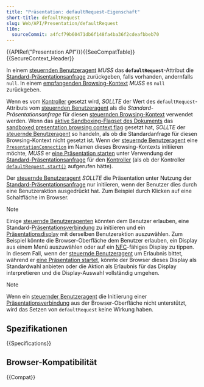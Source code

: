 ```yaml
---
title: "Präsentation: defaultRequest-Eigenschaft"
short-title: defaultRequest
slug: Web/API/Presentation/defaultRequest
l10n:
  sourceCommit: a4fcf79b60471db6f148fa4ba36f2cdeafbbeb70
---
```


{{APIRef("Presentation API")}}{{SeeCompatTable}}{{SecureContext_Header}}

In einem [steuernden Benutzeragent](https://www.w3.org/TR/presentation-api/#dfn-controlling-user-agent) _MUSS_ das **`defaultRequest`**-Attribut die [Standard-Präsentationsanfrage](https://www.w3.org/TR/presentation-api/#dfn-default-presentation-request) zurückgeben, falls vorhanden, andernfalls `null`. In einem [empfangenden Browsing-Kontext](https://www.w3.org/TR/presentation-api/#dfn-receiving-browsing-context) _MUSS_ es `null` zurückgeben.

Wenn es vom [Kontroller](https://www.w3.org/TR/presentation-api/#dfn-controller) gesetzt wird, _SOLLTE_ der Wert des `defaultRequest`-Attributs vom [steuernden Benutzeragent](https://www.w3.org/TR/presentation-api/#dfn-controlling-user-agent) als die _Standard-Präsentationsanfrage_ für diesen [steuernden Browsing-Kontext](https://www.w3.org/TR/presentation-api/#dfn-controlling-browsing-context) verwendet werden. Wenn das [aktive Sandboxing-Flagset des Dokuments](https://www.w3.org/TR/presentation-api/#dfn-active-sandboxing-flag-set) das [sandboxed presentation browsing context flag](https://www.w3.org/TR/presentation-api/#sandboxed-presentation-browsing-context-flag) gesetzt hat, _SOLLTE_ der [steuernde Benutzeragent](https://www.w3.org/TR/presentation-api/#dfn-controlling-user-agent) so handeln, als ob die Standardanfrage für diesen Browsing-Kontext nicht gesetzt ist. Wenn der [steuernde Benutzeragent](https://www.w3.org/TR/presentation-api/#dfn-controlling-user-agent) eine [`PresentationConnection`](/de/docs/Web/API/PresentationConnection) im Namen dieses Browsing-Kontexts initiieren möchte, _MUSS_ er [eine Präsentation starten](https://www.w3.org/TR/presentation-api/#dfn-start-a-presentation) unter Verwendung der [Standard-Präsentationsanfrage](https://www.w3.org/TR/presentation-api/#dfn-default-presentation-request) für den [Kontroller](https://www.w3.org/TR/presentation-api/#dfn-controller) (als ob der Kontroller [`defaultRequest.start()`](/de/docs/Web/API/PresentationRequest/start) aufgerufen hätte).

Der [steuernde Benutzeragent](https://www.w3.org/TR/presentation-api/#dfn-controlling-user-agent) _SOLLTE_ die Präsentation unter Nutzung der [Standard-Präsentationsanfrage](https://www.w3.org/TR/presentation-api/#dfn-default-presentation-request) nur initiieren, wenn der Benutzer dies durch eine Benutzeraktion ausgedrückt hat. Zum Beispiel durch Klicken auf eine Schaltfläche im Browser.

> [!NOTE]
> Einige [steuernde Benutzeragenten](https://www.w3.org/TR/presentation-api/#dfn-controlling-user-agent) könnten dem Benutzer erlauben, eine Standard-[Präsentationsverbindung](https://www.w3.org/TR/presentation-api/#dfn-presentation-connection) zu initiieren und ein [Präsentationsdisplay](https://www.w3.org/TR/presentation-api/#dfn-presentation-display) mit derselben Benutzeraktion auszuwählen. Zum Beispiel könnte die Browser-Oberfläche dem Benutzer erlauben, ein Display aus einem Menü auszuwählen oder auf ein [NFC](https://nfc-forum.org/)-fähiges Display zu tippen. In diesem Fall, wenn der [steuernde Benutzeragent](https://www.w3.org/TR/presentation-api/#dfn-controlling-user-agent) um Erlaubnis bittet, während er [eine Präsentation startet](https://www.w3.org/TR/presentation-api/#dfn-start-a-presentation), könnte der Browser dieses Display als Standardwahl anbieten oder die Aktion als Erlaubnis für das Display interpretieren und die Display-Auswahl vollständig umgehen.

> [!NOTE]
> Wenn ein [steuernder Benutzeragent](https://www.w3.org/TR/presentation-api/#dfn-controlling-user-agent) die Initiierung einer [Präsentationsverbindung](https://www.w3.org/TR/presentation-api/#dfn-presentation-connection) aus der Browser-Oberfläche nicht unterstützt, wird das Setzen von `defaultRequest` keine Wirkung haben.

## Spezifikationen

{{Specifications}}

## Browser-Kompatibilität

{{Compat}}
